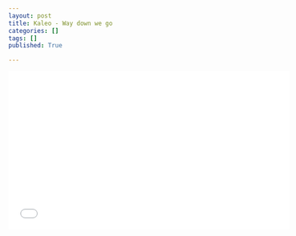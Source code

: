 ```yaml
---
layout: post
title: Kaleo - Way down we go
categories: []
tags: []
published: True

---
```


<iframe width="560" height="315" src="//www.youtube.com/embed/0-7IHOXkiV8" frameborder="0"> </iframe>
